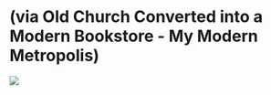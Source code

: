 <!--
id: 19437119109
link: http://tumblr.atmos.org/post/19437119109/via-old-church-converted-into-a-modern-bookstore
slug: via-old-church-converted-into-a-modern-bookstore
date: Fri Mar 16 2012 21:38:56 GMT-0700 (PDT)
publish: 2012-03-016
tags: 
title: (via Old Church Converted into a Modern Bookstore - My Modern Metropolis)
-->


(via Old Church Converted into a Modern Bookstore - My Modern Metropolis)
=========================================================================

![](http://24.media.tumblr.com/tumblr_m10i8x1nME1qz4sngo1_1280.jpg)

